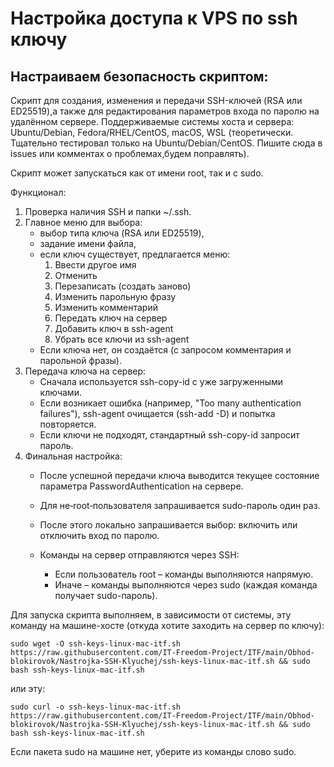 # Настройка доступа к VPS по ssh ключу

## Настраиваем безопасность скриптом:

Скрипт для создания, изменения и передачи SSH-ключей (RSA или ED25519),а также для редактирования параметров входа по паролю на удалённом сервере. Поддерживаемые системы хоста и сервера: Ubuntu/Debian, Fedora/RHEL/CentOS, macOS, WSL (теоретически. Тщательно тестировал только на Ubuntu/Debian/CentOS. Пишите сюда в issues или комментах о проблемах,будем поправлять).

Скрипт может запускаться как от имени root, так и с sudo.

Функционал:
   1. Проверка наличия SSH и папки ~/.ssh.
   2. Главное меню для выбора:
         - выбор типа ключа (RSA или ED25519),
         - задание имени файла,
         - если ключ существует, предлагается меню:
             1) Ввести другое имя
             2) Отменить
             3) Перезаписать (создать заново)
             4) Изменить парольную фразу
             5) Изменить комментарий
             6) Передать ключ на сервер
             7) Добавить ключ в ssh-agent
             8) Убрать все ключи из ssh-agent
         - Если ключа нет, он создаётся (с запросом комментария и парольной фразы).
   3. Передача ключа на сервер:
         - Сначала используется ssh-copy-id с уже загруженными ключами.
         - Если возникает ошибка (например, "Too many authentication failures"),
           ssh-agent очищается (ssh-add -D) и попытка повторяется.
         - Если ключи не подходят, стандартный ssh-copy-id запросит пароль.
   4. Финальная настройка:
         - После успешной передачи ключа выводится текущее состояние параметра 
           PasswordAuthentication на сервере.
         - Для не‑root‑пользователя запрашивается sudo-пароль один раз.
         - После этого локально запрашивается выбор: включить или отключить вход по паролю.
         - Команды на сервер отправляются через SSH:
      
             - Если пользователь root – команды выполняются напрямую.
           -  Иначе – команды выполняются через sudo (каждая команда получает sudo-пароль).
           
Для запуска скрипта выполняем, в зависимости от системы, эту команду на машине-хосте (откуда хотите заходить на сервер по ключу):

```sudo wget -O ssh-keys-linux-mac-itf.sh https://raw.githubusercontent.com/IT-Freedom-Project/ITF/main/Obhod-blokirovok/Nastrojka-SSH-Klyuchej/ssh-keys-linux-mac-itf.sh && sudo bash ssh-keys-linux-mac-itf.sh```

или эту:

```sudo curl -o ssh-keys-linux-mac-itf.sh https://raw.githubusercontent.com/IT-Freedom-Project/ITF/main/Obhod-blokirovok/Nastrojka-SSH-Klyuchej/ssh-keys-linux-mac-itf.sh && sudo bash ssh-keys-linux-mac-itf.sh```

Если пакета sudo на машине нет, уберите из команды слово sudo.
  
